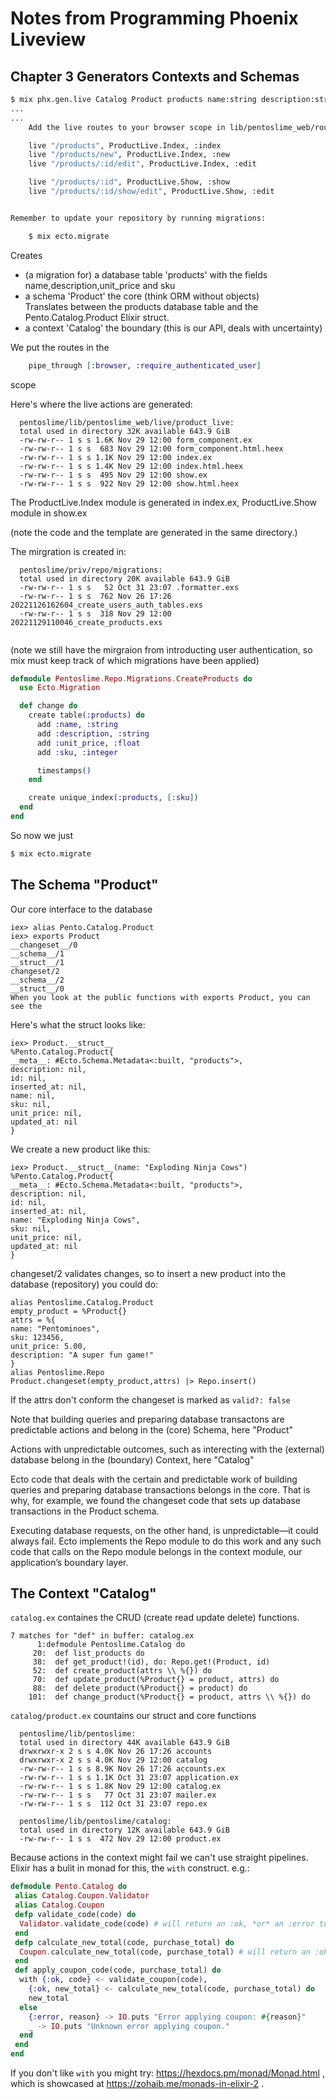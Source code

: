 # Notes from Programming Phoenix Liveview

## Chapter 3 Generators Contexts and Schemas


``` bash
$ mix phx.gen.live Catalog Product products name:string description:string unit_price:float sku:integer:unique
...
...
    Add the live routes to your browser scope in lib/pentoslime_web/router.ex:

    live "/products", ProductLive.Index, :index
    live "/products/new", ProductLive.Index, :new
    live "/products/:id/edit", ProductLive.Index, :edit

    live "/products/:id", ProductLive.Show, :show
    live "/products/:id/show/edit", ProductLive.Show, :edit


Remember to update your repository by running migrations:

    $ mix ecto.migrate

```
Creates 
 - (a migration for) a database table 'products' with the fields name,description,unit_price and sku
 - a schema 'Product' the core (think ORM without objects)  
   Translates between the products database table and the Pento.Catalog.Product Elixir struct.
 - a context 'Catalog' the boundary (this is our API, deals with uncertainty)
 
We put the routes in the 
``` elixir
    pipe_through [:browser, :require_authenticated_user]
```
scope

Here's where the live actions are generated:
```
  pentoslime/lib/pentoslime_web/live/product_live:
  total used in directory 32K available 643.9 GiB
  -rw-rw-r-- 1 s s 1.6K Nov 29 12:00 form_component.ex
  -rw-rw-r-- 1 s s  683 Nov 29 12:00 form_component.html.heex
  -rw-rw-r-- 1 s s 1.1K Nov 29 12:00 index.ex
  -rw-rw-r-- 1 s s 1.4K Nov 29 12:00 index.html.heex
  -rw-rw-r-- 1 s s  495 Nov 29 12:00 show.ex
  -rw-rw-r-- 1 s s  922 Nov 29 12:00 show.html.heex
```
The ProductLive.Index module is generated in index.ex, ProductLive.Show module in show.ex 

(note the code and the template are generated in the same directory.)

The mirgration is created in:

```
  pentoslime/priv/repo/migrations:
  total used in directory 20K available 643.9 GiB
  -rw-rw-r-- 1 s s   52 Oct 31 23:07 .formatter.exs
  -rw-rw-r-- 1 s s  762 Nov 26 17:26 20221126162604_create_users_auth_tables.exs
  -rw-rw-r-- 1 s s  318 Nov 29 12:00 20221129110046_create_products.exs
  
```
  (note we still have the mirgraion from introducting user authentication, so mix must keep track of which migrations have been applied)
  
  
``` elixir
defmodule Pentoslime.Repo.Migrations.CreateProducts do
  use Ecto.Migration

  def change do
    create table(:products) do
      add :name, :string
      add :description, :string
      add :unit_price, :float
      add :sku, :integer

      timestamps()
    end

    create unique_index(:products, [:sku])
  end
end
```


So now we just
``` bash
$ mix ecto.migrate
```
## The Schema "Product"
Our core interface to the database
```
iex> alias Pento.Catalog.Product
iex> exports Product
__changeset__/0
__schema__/1
__struct__/1
changeset/2
__schema__/2
__struct__/0
When you look at the public functions with exports Product, you can see the
```


Here's what the struct looks like:
```
iex> Product.__struct__
%Pento.Catalog.Product{
__meta__: #Ecto.Schema.Metadata<:built, "products">,
description: nil,
id: nil,
inserted_at: nil,
name: nil,
sku: nil,
unit_price: nil,
updated_at: nil
}
```
We create a new product like this:
```
iex> Product.__struct__(name: "Exploding Ninja Cows")
%Pento.Catalog.Product{
__meta__: #Ecto.Schema.Metadata<:built, "products">,
description: nil,
id: nil,
inserted_at: nil,
name: "Exploding Ninja Cows",
sku: nil,
unit_price: nil,
updated_at: nil
}
```
changeset/2 validates changes, so to insert a new product into the database (repository) you could do:
```
alias Pentoslime.Catalog.Product
empty_product = %Product{}
attrs = %{
name: "Pentominoes",
sku: 123456,
unit_price: 5.00,
description: "A super fun game!"
}
alias Pentoslime.Repo
Product.changeset(empty_product,attrs) |> Repo.insert()
```
If the attrs don't conform the changeset is marked as `valid?: false`

Note that building queries and preparing database transactons are predictable actions and belong in the (core) Schema, here "Product"

Actions with unpredictable outcomes, such as interecting with the (external) database belong in the (boundary) Context, here "Catalog"

Ecto code that deals with the certain and predictable
work of building queries and preparing database transactions belongs in the
core. That is why, for example, we found the changeset code that sets up
database transactions in the Product schema. 

Executing database requests,
on the other hand, is unpredictable—it could always fail. Ecto implements
the Repo module to do this work and any such code that calls on the Repo
module belongs in the context module, our application’s boundary layer.

## The Context "Catalog"

`catalog.ex` containes the CRUD (create read update delete) functions.
```
7 matches for "def" in buffer: catalog.ex
      1:defmodule Pentoslime.Catalog do
     20:  def list_products do
     38:  def get_product!(id), do: Repo.get!(Product, id)
     52:  def create_product(attrs \\ %{}) do
     70:  def update_product(%Product{} = product, attrs) do
     88:  def delete_product(%Product{} = product) do
    101:  def change_product(%Product{} = product, attrs \\ %{}) do
```

`catalog/product.ex` countains our struct and core functions

```
  pentoslime/lib/pentoslime:
  total used in directory 44K available 643.9 GiB
  drwxrwxr-x 2 s s 4.0K Nov 26 17:26 accounts
  drwxrwxr-x 2 s s 4.0K Nov 29 12:00 catalog
  -rw-rw-r-- 1 s s 8.9K Nov 26 17:26 accounts.ex
  -rw-rw-r-- 1 s s 1.1K Oct 31 23:07 application.ex
  -rw-rw-r-- 1 s s 1.8K Nov 29 12:00 catalog.ex
  -rw-rw-r-- 1 s s   77 Oct 31 23:07 mailer.ex
  -rw-rw-r-- 1 s s  112 Oct 31 23:07 repo.ex

  pentoslime/lib/pentoslime/catalog:
  total used in directory 12K available 643.9 GiB
  -rw-rw-r-- 1 s s  472 Nov 29 12:00 product.ex
```
Because actions in the context might fail we can't use straight pipelines.
Elixir has a bulit in monad for this, the `with` construct. e.g.:

``` elixir
defmodule Pento.Catalog do
 alias Catalog.Coupon.Validator
 alias Catalog.Coupon
 defp validate_code(code) do
  Validator.validate_code(code) # will return an :ok, *or* an :error tuple
 end
 defp calculate_new_total(code, purchase_total) do
  Coupon.calculate_new_total(code, purchase_total) # will return an :ok, *or* an :error tuple
 end
 def apply_coupon_code(code, purchase_total) do
  with {:ok, code} <- validate_coupon(code),
    {:ok, new_total} <- calculate_new_total(code, purchase_total) do
    new_total
  else
    {:error, reason} -> IO.puts "Error applying coupon: #{reason}"
    _ -> IO.puts "Unknown error applying coupon."
  end
 end
end
```

If you don't like `with` you might try: https://hexdocs.pm/monad/Monad.html , which is showcased at https://zohaib.me/monads-in-elixir-2 .
